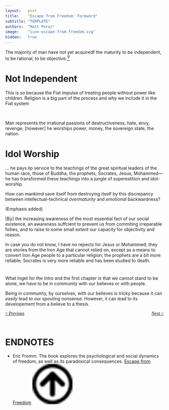 ```yaml
---
layout:   post
title:    "Escape from Freedom: Foreword"
subtitle: "TEMPLATE"
authors:  "Matt Perez"
image:    "icon-escape-from-freedom.svg"
hidden:   true
---
```


<div style='display:none; '>
 <p>A book by Eric Fromm that explores the psychological and social dynamics of freedom. The book was published in 1941. Pim de Morre, Corporate Rebels, reminded of this nook which I read when I was 18-19 years old (I am 73 now).</p>
</div>

<div class="_citation">
 <p>The majority of man have not yet acquiredf the maturity to be independent, to be rational, to be objective.<a href='#en01'><sup id='bm01'>&hairsp;&nabla;&hairsp;</sup></a></p>
</div>

<h1>Not Independent</h1>
 <p>This is so because the Fiat impulse of treating people without power like children. Religion is a big part of the process and why we include it in the Fiat system</p>
 <br>
 <div class="_citation">
  <p>Man represents the irrational passions of destructiveness, hate, envy, revenge; [however] he worships power, money, the sovereign state, the nation.</p>
 </div>
<h1>Idol Worship</h1>
<div class="_citation">
  <p>&hellip; he pays lip service to the teachings of the great spiritual leaders of the human race, those of Buddha, the prophets, Socrates, Jesus, Mohammed&mdash;he has transformed these teachings into a jungle of superestition and idol-worship.</p>
  <p>How can mankimd save itself from destroying itself by this discrepancy between intellectual-technical <em>overmaturity</em> and <em>emotional</em> backwardness?</p>
  <p>(Emphasis added)</p>
  <p>[By] the increasing awareness of the most essential fact of our social existence, an awareness suffcient to prevent us from commiting irreparable follies, and to raise to some small extent our capacity for objectivity and reason.</p>
 </div>
<p>In case you do not know, I have no repects for Jesus or Mohammed; they are stories from the Iron Age that cannot relied on, except as a means to convert Iron Age people to a particular religion; the prophets are a bit more reliable; Socrates is very more reliable and has been studied to death.</p>

<h1></h1>
<p>What Inget for the Intro and the first chapter is that we cannot stand to be alone, we have to be in community with our believes or with people.</p>
<p>Being in community, by ourselves, with our believes is tricky because it can <em>easily</em> lead to our spouting nonsense. However, it can lead to its developement from a believe to a thesis.</p>

<div style="margin-bottom:1in; font-family: American Typewriter, serif; ">
 <span style="float:left; ">
  <a href="https://radicalcompanies.com/2024/12/17/escape-from-freedom">&lt; Previous</a>
 </span>
 <span style="float:right; ">
  <a href="https://radicalcompanies.com/2024/12/22/escape-from-freedom">Next &gt;</a>
 </span>
</div>

<h1 class="_section">ENDNOTES</h1>
 <ul>
  <li id="en01">
   <p class="_list-item">
    Eric Fromm.
    The book explores the psychological and social dynamics of freedom, as well as its paradoxical consequences.
    <a href="https://www.amazon.com/Escape-Freedom-Erich-Fromm/dp/0805031499" target="_blank">Escape from Freedom</a>
    <a class="_uparrow" href="#bm01"><img src="/assets/img/arrow-up-icon.png"></a>
   </p>
  </li>
 </ul>